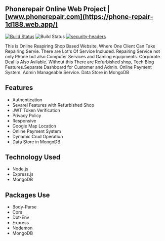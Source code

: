 ## Phonerepair Online Web Project | [www.phonerepair.com](https://phone-repair-1d188.web.app/)

[![Build Status](https://travis-ci.org/joemccann/dillinger.svg?branch=master)](https://travis-ci.org/joemccann/dillinger) ![Build Status](https://img.shields.io/spiget/stars/9089) [![security-headers](https://img.shields.io/badge/LinkedIn-0077B5?style=for-the-badge&logo=linkedin&logoColor=white)](https://www.linkedin.com/in/aminul-islam-03907814b/)

This is Online Reapiring Shop Based Website. Where One Client Can Take Repairing Servie. There are Lot's Of Service Included. Repairing Service not only Phone but also Computer Services and Gaming equipments. Corporate Deal is Also Avilable. Without this There are Refurbished shop, Tech Blog Features.Separate Dashboard for Customer and Admin. Online Payment System. Admin Manageable Service. Data Store in MongoDB

## Features

- Authentication
- Sevarel Features with Refurbished Shop
- JWT Token Verification
- Privacy Policy
- Responsive
- Google Map Location
- Online Payment System
- Dynamic Crud Operation
- Data Store in MongoDB

## Technology Used
- Node.js
- Express.js
- MongoDB

## Packages Use
- Body-Parse
- Cors
- Dot-Env
- Express
- Nodemon
- MongoDB
